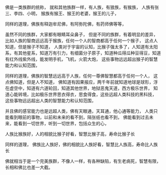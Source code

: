 佛是一类族群的统称，
就和其他族群一样，有人族，有狼族，有猴族，
人族有张三、李四、小明，
猴族有猴王、猴王的老婆，猴王的儿子，

同样的道理，佛族有释迦牟尼佛，有阿弥陀佛，有药师佛等等，

虽然不同的族群，大家都有眼睛耳朵鼻子，
但是不同的族群，有着明显的差异，比如人族的智商远远高于猴族，任何一个人的智商都高于任何一个猴子，
这点人知道，但是猴子不知道，
人类对于宇宙的认知，比猴子强太多了，人知道有太阳系，有其他星系，知道万有引力，有细菌分子原子，知道种瓜得瓜种豆得豆，知道有红外线紫外线，能发明手机，飞机，火箭大炮，
这些事物远远超出猴子的智慧能力和认知范围，

同样的道理，佛族的智慧远远高于人族，任何一尊佛智慧都高于任何一个人，
这点佛知道，但是人不知道，
佛知道有因果报应，两千年前就知道地球是球形，浮在虚空中，知道有六道轮回，知道其他世界，地狱恶鬼天道，西方极乐世界，
知道心能转境，比如极乐世界思衣得衣，思食得食，这些远超人类科技的黑科技，
这些事物远远超出人类的智慧能力和认知范围，

并且佛的感官能力也是远超人类，佛有天眼通，天耳通，他心通等能力，
人类只能看到眼前的事物，以前和未来的看不到，隔张纸也看不到，
佛能看到过去未来，能看到一切世界，听到一切世界，包括众生的心，

人族比猴族好，人的相貌比猴子好看，智慧比猴子高，寿命比猴子长

同样的道理，
佛族比人族好，佛的相貌比人族好看，智慧比人族高，寿命比人族长

佛就相当于是一个完美族群，不像人一样，有各种缺陷，有生老病死，智慧有限，长相和佛比也差一大截。

